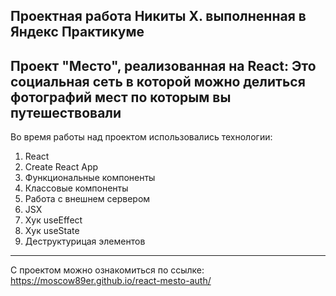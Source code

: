 Проектная работа Никиты Х. выполненная в Яндекс Практикуме
----------------
Проект "Место", реализованная на React:
Это социальная сеть в которой можно делиться фотографий мест по которым вы путешествовали
----------------
Во время работы над проектом использовались технологии:
1. React
2. Create React App
3. Функциональные компоненты
4. Классовые компоненты
5. Работа с внешнем сервером
6. JSX
7. Хук useEffect
8. Хук useState
9. Деструктурицая элементов
---------------
С проектом можно ознакомиться по ссылке: https://moscow89er.github.io/react-mesto-auth/